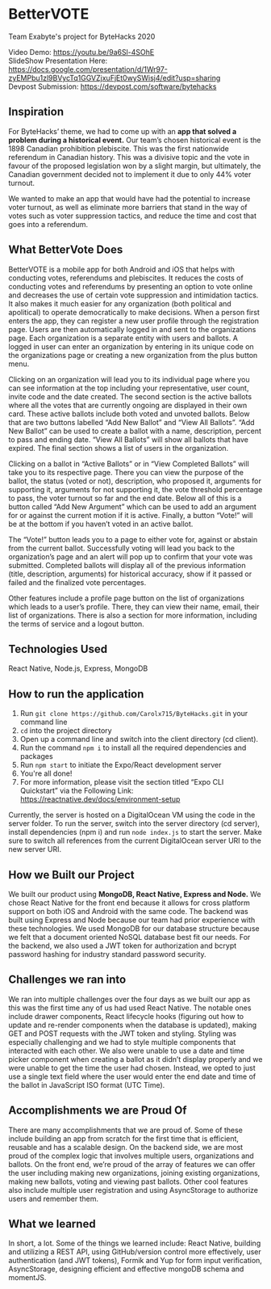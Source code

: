 # BetterVOTE
Team Exabyte's project for ByteHacks 2020

Video Demo: https://youtu.be/9a6Sl-4SOhE <br />
SlideShow Presentation Here: https://docs.google.com/presentation/d/1Wr97-zyEMPbu1zl9BVycTq1GGVZjxuFjEt0wySWisj4/edit?usp=sharing <br />
Devpost Submission: https://devpost.com/software/bytehacks

## Inspiration
For ByteHacks’ theme, we had to come up with an **app that solved a problem during a historical event.** Our team’s chosen historical event is the 1898 Canadian prohibition plebiscite. This was the first nationwide referendum in Canadian history. This was a divisive topic and the vote in favour of the proposed legislation won by a slight margin, but ultimately, the Canadian government decided not to implement it due to only 44% voter turnout.

We wanted to make an app that would have had the potential to increase voter turnout, as well as eliminate more barriers that stand in the way of votes such as voter suppression tactics, and reduce the time and cost that goes into a referendum.

## What BetterVote Does

BetterVOTE is a mobile app for both Android and iOS that helps with conducting votes, referendums and plebiscites. It reduces the costs of conducting votes and referendums by presenting an option to vote online and decreases the use of certain vote suppression and intimidation tactics. It also makes it much easier for any organization (both political and apolitical) to operate democratically to make decisions. When a person first enters the app, they can register a new user profile through the registration page. Users are then automatically logged in and sent to the organizations page. Each organization is a separate entity with users and ballots. A logged in user can enter an organization by entering in its unique code on the organizations page or creating a new organization from the plus button menu.

Clicking on an organization will lead you to its individual page where you can see information at the top including your representative, user count, invite code and the date created. The second section is the active ballots where all the votes that are currently ongoing are displayed in their own card. These active ballots include both voted and unvoted ballots. Below that are two buttons labelled “Add New Ballot” and “View All Ballots”. “Add New Ballot” can be used to create a ballot with a name, description, percent to pass and ending date. “View All Ballots” will show all ballots that have expired. The final section shows a list of users in the organization. 

Clicking on a ballot in “Active Ballots” or in “View Completed Ballots” will take you to its respective page. There you can view the purpose of the ballot, the status (voted or not), description, who proposed it, arguments for supporting it, arguments for not supporting it, the vote threshold percentage to pass, the voter turnout so far and the end date. Below all of this is a button called “Add New Argument” which can be used to add an argument for or against the current motion if it is active. Finally, a button “Vote!” will be at the bottom if you haven’t voted in an active ballot. 

The “Vote!” button leads you to a page to either vote for, against or abstain from the current ballot. Successfully voting will lead you back to the organization’s page and an alert will pop up to confirm that your vote was submitted.  Completed ballots will display all of the previous information (title, description, arguments) for historical accuracy, show if it passed or failed and the finalized vote percentages.

Other features include a profile page button on the list of organizations which leads to a user’s profile. There, they can view their name, email, their list of organizations. There is also a section for more information, including the terms of service and a logout button.

## Technologies Used

React Native, Node.js, Express, MongoDB

## How to run the application
1. Run `git clone https://github.com/Carolx715/ByteHacks.git` in your command line
2. `cd` into the project directory
3. Open up a command line and switch into the client directory (cd client).
4. Run the command `npm i` to install all the required dependencies and packages
5. Run `npm start` to initiate the Expo/React development server
6. You're all done!
7.  For more information, please visit the section titled “Expo CLI Quickstart” via the Following Link: https://reactnative.dev/docs/environment-setup 

Currently, the server is hosted on a DigitalOcean VM using the code in the server folder. To run the server, switch into the server directory (cd server), install dependencies (npm i) and run `node index.js` to start the server. Make sure to switch all references from the current DigitalOcean server URI to the new server URI.

## How we Built our Project
We built our product using **MongoDB, React Native, Express and Node.** We chose React Native for the front end because it allows for cross platform support on both iOS and Android with the same code. The backend was built using Express and Node because our team had prior experience with these technologies. We used MongoDB for our database structure because we felt that a document oriented NoSQL database best fit our needs. For the backend, we also used a JWT token for authorization and bcrypt password hashing for industry standard password security.

## Challenges we ran into
We ran into multiple challenges over the four days as we built our app as this was the first time any of us had used React Native. The notable ones include drawer components, React lifecycle hooks (figuring out how to update and re-render components when the database is updated), making GET and POST requests with the JWT token and styling. Styling was especially challenging and we had to style multiple components that interacted with each other. We also were unable to use a date and time picker component when creating a ballot as it didn’t display properly and we were unable to get the time the user had chosen. Instead, we opted to just use a single text field where the user would enter the end date and time of the ballot in JavaScript ISO format (UTC Time). 

## Accomplishments we are Proud Of
There are many accomplishments that we are proud of. Some of these include building an app from scratch for the first time that is efficient, reusable and has a scalable design. On the backend side, we are most proud of the complex logic that involves multiple users, organizations and ballots. On the front end, we’re proud of the array of features we can offer the user including making new organizations, joining existing organizations, making new ballots, voting and viewing past ballots. Other cool features also include multiple user registration and using AsyncStorage to authorize users and remember them. 

## What we learned
In short, a lot. Some of the things we learned include: React Native, building and utilizing a REST API, using GitHub/version control more effectively, user authentication (and JWT tokens), Formik and Yup for form input verification, AsyncStorage, designing efficient and effective mongoDB schema and momentJS.
